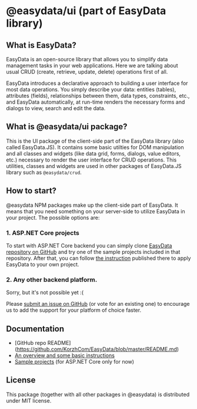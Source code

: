 # @easydata/ui (part of EasyData library)

## What is EasyData?

EasyData is an open-source library that allows you to simplify data management tasks in your web applications. Here we are talking about usual CRUD (create, retrieve, update, delete) operations first of all.

EasyData introduces a declarative approach to building a user interface for most data operations. 
You simply describe your data: entities (tables), attributes (fields), relationships between them, data types, constraints, etc., and EasyData automatically, at run-time renders the necessary forms and dialogs to view, search and edit the data.

## What is @easydata/ui package?

This is the UI package of the client-side part of the EasyData library (also called EasyData.JS). 
It contains some basic utilties for DOM manipulation and all classes and widgets (like data grid, forms, dialogs, value editors, etc.) necessary to render the user interface for CRUD operations. 
This utilities, classes and widgets are used in other packages of EasyData.JS library such as `@easydata/crud`.

## How to start?

@easydata NPM packages make up the client-side part of EasyData. It means that you need something on your server-side to utilize EasyData in your project. The possible options are:

### 1. ASP.NET Core projects

To start with ASP.NET Core backend you can simply clone [EasyData repository on GitHub](https://github.com/KorzhCom/EasyData/) and try one of the sample projects included in that repository. After that, you can follow [the instruction](https://github.com/KorzhCom/EasyData/blob/master/README.md) published there to apply EasyData to your own project.

### 2. Any other backend platform.

Sorry, but it's not possible yet :(

Please [submit an issue on GitHub](https://github.com/KorzhCom/EasyData/issues) (or vote for an existing one) to encourage us to add the support for your platform of choice faster.

## Documentation

 * [GitHub repo README] (https://github.com/KorzhCom/EasyData/blob/master/README.md) 
 * [An overview and some basic instructions](https://korzh.com/blog/crud-asp-net-core-with-easydata)
 * [Sample projects](https://github.com/KorzhCom/EasyData/tree/master/samples) (for ASP.NET Core only for now)

## License
This package (together with all other packages in @easydata) is distributed under MIT license.

